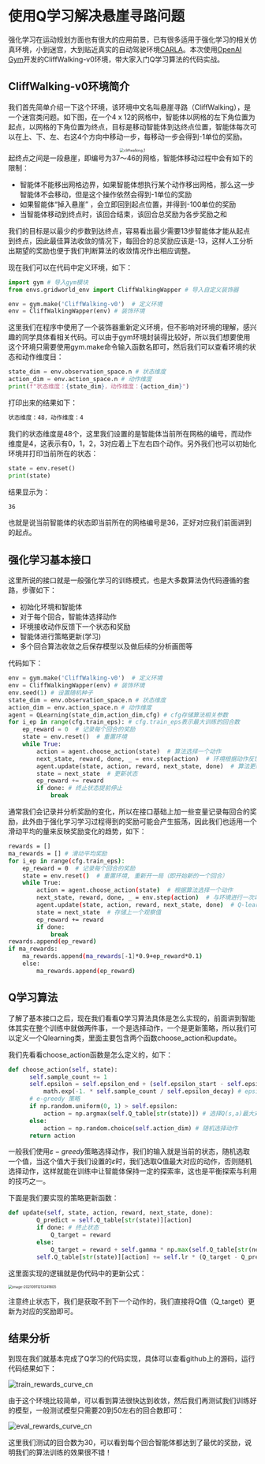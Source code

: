 # 使用Q学习解决悬崖寻路问题

强化学习在运动规划方面也有很大的应用前景，已有很多适用于强化学习的相关仿真环境，小到迷宫，大到贴近真实的自动驾驶环境[CARLA](http://carla.org/)。本次使用[OpenAI Gym](https://gym.openai.com/)开发的CliffWalking-v0环境，带大家入门Q学习算法的代码实战。

## CliffWalking-v0环境简介

我们首先简单介绍一下这个环境，该环境中文名叫悬崖寻路（CliffWalking），是一个迷宫类问题。如下图，在一个4 x 12的网格中，智能体以网格的左下角位置为起点，以网格的下角位置为终点，目标是移动智能体到达终点位置，智能体每次可以在上、下、左、右这4个方向中移动一步，每移动一步会得到-1单位的奖励。

<div align=center>
<img src="assets/cliffwalking_1.png" alt="cliffwalking_1" style="zoom:50%;" />
</div>
起终点之间是一段悬崖，即编号为37～46的网格，智能体移动过程中会有如下的限制：

* 智能体不能移出网格边界，如果智能体想执行某个动作移出网格，那么这一步智能体不会移动，但是这个操作依然会得到-1单位的奖励
* 如果智能体“掉入悬崖” ，会立即回到起点位置，并得到-100单位的奖励
* 当智能体移动到终点时，该回合结束，该回合总奖励为各步奖励之和

我们的目标是以最少的步数到达终点，容易看出最少需要13步智能体才能从起点到终点，因此最佳算法收敛的情况下，每回合的总奖励应该是-13，这样人工分析出期望的奖励也便于我们判断算法的收敛情况作出相应调整。

现在我们可以在代码中定义环境，如下：

```python
import gym # 导入gym模块
from envs.gridworld_env import CliffWalkingWapper # 导入自定义装饰器

env = gym.make('CliffWalking-v0')  # 定义环境
env = CliffWalkingWapper(env) # 装饰环境
```

这里我们在程序中使用了一个装饰器重新定义环境，但不影响对环境的理解，感兴趣的同学具体看相关代码。可以由于gym环境封装得比较好，所以我们想要使用这个环境只需要使用gym.make命令输入函数名即可，然后我们可以查看环境的状态和动作维度目：

```python
state_dim = env.observation_space.n # 状态维度
action_dim = env.action_space.n # 动作维度
print(f"状态维度：{state_dim}，动作维度：{action_dim}")
```

打印出来的结果如下：

```bash
状态维度：48，动作维度：4
```

我们的状态维度是48个，这里我们设置的是智能体当前所在网格的编号，而动作维度是4，这表示有0，1，2，3对应着上下左右四个动作。另外我们也可以初始化环境并打印当前所在的状态：

```python
state = env.reset()
print(state)
```

结果显示为：

```bash
36
```

也就是说当前智能体的状态即当前所在的网格编号是36，正好对应我们前面讲到的起点。

## 强化学习基本接口

这里所说的接口就是一般强化学习的训练模式，也是大多数算法伪代码遵循的套路，步骤如下：

* 初始化环境和智能体
* 对于每个回合，智能体选择动作
* 环境接收动作反馈下一个状态和奖励
* 智能体进行策略更新(学习)
* 多个回合算法收敛之后保存模型以及做后续的分析画图等

代码如下：

```python
env = gym.make('CliffWalking-v0')  # 定义环境
env = CliffWalkingWapper(env) # 装饰环境
env.seed(1) # 设置随机种子
state_dim = env.observation_space.n # 状态维度
action_dim = env.action_space.n # 动作维度
agent = QLearning(state_dim,action_dim,cfg) # cfg存储算法相关参数
for i_ep in range(cfg.train_eps): # cfg.train_eps表示最大训练的回合数
    ep_reward = 0  # 记录每个回合的奖励
    state = env.reset()  # 重置环境
    while True: 
        action = agent.choose_action(state)  # 算法选择一个动作
        next_state, reward, done, _ = env.step(action)  # 环境根据动作反馈奖励和下一个状态
        agent.update(state, action, reward, next_state, done)  # 算法更新
        state = next_state  # 更新状态
        ep_reward += reward
        if done: # 终止状态提前停止
            break
```

通常我们会记录并分析奖励的变化，所以在接口基础上加一些变量记录每回合的奖励，此外由于强化学习学习过程得到的奖励可能会产生振荡，因此我们也适用一个滑动平均的量来反映奖励变化的趋势，如下：

```bash
rewards = []  
ma_rewards = [] # 滑动平均奖励
for i_ep in range(cfg.train_eps):
    ep_reward = 0  # 记录每个回合的奖励
    state = env.reset()  # 重置环境, 重新开一局（即开始新的一个回合）
    while True:
        action = agent.choose_action(state)  # 根据算法选择一个动作
        next_state, reward, done, _ = env.step(action)  # 与环境进行一次动作交互
        agent.update(state, action, reward, next_state, done)  # Q-learning算法更新
        state = next_state  # 存储上一个观察值
        ep_reward += reward
        if done:
            break
rewards.append(ep_reward)
if ma_rewards:
    ma_rewards.append(ma_rewards[-1]*0.9+ep_reward*0.1)
    else:
        ma_rewards.append(ep_reward)
```

## Q学习算法

了解了基本接口之后，现在我们看看Q学习算法具体是怎么实现的，前面讲到智能体其实在整个训练中就做两件事，一个是选择动作，一个是更新策略，所以我们可以定义一个Qlearning类，里面主要包含两个函数choose_action和update。

我们先看看choose_action函数是怎么定义的，如下：

```python
def choose_action(self, state):
      self.sample_count += 1
      self.epsilon = self.epsilon_end + (self.epsilon_start - self.epsilon_end) 
          math.exp(-1. * self.sample_count / self.epsilon_decay) # epsilon是会递减的，这里选择指数递减
      # e-greedy 策略
      if np.random.uniform(0, 1) > self.epsilon:
          action = np.argmax(self.Q_table[str(state)]) # 选择Q(s,a)最大对应的动作
      else:
          action = np.random.choice(self.action_dim) # 随机选择动作
      return action
```



一般我们使用$\varepsilon-greedy$策略选择动作，我们的输入就是当前的状态，随机选取一个值，当这个值大于我们设置的$\varepsilon$时，我们选取Q值最大对应的动作，否则随机选择动作，这样就能在训练中让智能体保持一定的探索率，这也是平衡探索与利用的技巧之一。

下面是我们要实现的策略更新函数：

```python
def update(self, state, action, reward, next_state, done):
        Q_predict = self.Q_table[str(state)][action] 
        if done: # 终止状态
            Q_target = reward  
        else:
            Q_target = reward + self.gamma * np.max(self.Q_table[str(next_state)]) 
        self.Q_table[str(state)][action] += self.lr * (Q_target - Q_predict)
```

这里面实现的逻辑就是伪代码中的更新公式：

<img src="assets/image-20210911213241605.png" alt="image-20210911213241605" style="zoom:50%;" />

注意终止状态下，我们是获取不到下一个动作的，我们直接将Q值（Q_target）更新为对应的奖励即可。

## 结果分析

到现在我们就基本完成了Q学习的代码实现，具体可以查看github上的源码，运行代码结果如下：

![train_rewards_curve_cn](assets/train_rewards_curve_cn.png)

由于这个环境比较简单，可以看到算法很快达到收敛，然后我们再测试我们训练好的模型，一般测试模型只需要20到50左右的回合数即可：

![eval_rewards_curve_cn](assets/eval_rewards_curve_cn.png)

这里我们测试的回合数为30，可以看到每个回合智能体都达到了最优的奖励，说明我们的算法训练的效果很不错！
